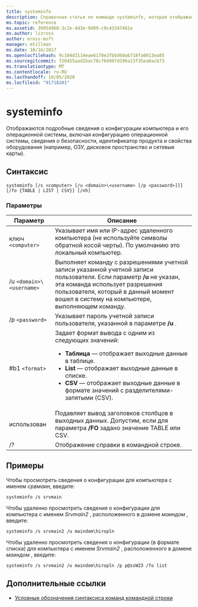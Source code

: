 ```yaml
---
title: systeminfo
description: Справочная статья по команде systeminfo, которая отображает подробные сведения о конфигурации компьютера и его операционной системы, включая конфигурацию операционной системы, сведения о безопасности, идентификатор продукта и свойства оборудования (например, ОЗУ, дисковое пространство и сетевые карты).
ms.topic: reference
ms.assetid: 39954968-3c2e-4d3e-9d89-c9c43347461e
ms.author: lizross
author: eross-msft
manager: mtillman
ms.date: 10/16/2017
ms.openlocfilehash: 9c104d3114eae6170e3fbbd60ab718fa0013ea85
ms.sourcegitcommit: 720455aad2bac78cf64997d196a13f35ea0acb73
ms.translationtype: MT
ms.contentlocale: ru-RU
ms.lasthandoff: 10/05/2020
ms.locfileid: "91718201"
---
```

# <a name="systeminfo"></a>systeminfo

Отображаются подробные сведения о конфигурации компьютера и его операционной системы, включая конфигурацию операционной системы, сведения о безопасности, идентификатор продукта и свойства оборудования (например, ОЗУ, дисковое пространство и сетевые карты).

## <a name="syntax"></a>Синтаксис

```
systeminfo [/s <computer> [/u <domain>\<username> [/p <password>]]] [/fo {TABLE | LIST | CSV}] [/nh]
```

### <a name="parameters"></a>Параметры

| Параметр | Описание |
|--|--|
| ключ `<computer>` | Указывает имя или IP-адрес удаленного компьютера (не используйте символы обратной косой черты). По умолчанию это локальный компьютер. |
| /u `<domain>\<username>` | Выполняет команду с разрешениями учетной записи указанной учетной записи пользователя. Если параметр **/u** не указан, эта команда использует разрешения пользователя, который в данный момент вошел в систему на компьютере, выполняющем команду. |
| /p `<password>` | Указывает пароль учетной записи пользователя, указанной в параметре **/u** . |
| #b1 `<format>` | Задает формат вывода с одним из следующих значений:<ul><li>**Таблица** — отображает выходные данные в таблице.</li><li>**List** — отображает выходные данные в списке.</li><li>**CSV** — отображает выходные данные в формате значений с разделителями-запятыми (CSV).</li></ul> |
| использован | Подавляет вывод заголовков столбцов в выходных данных. Допустим, если для параметра **/FO** задано значение TABLE или CSV. |
| /? | Отображение справки в командной строке. |

## <a name="examples"></a>Примеры

Чтобы просмотреть сведения о конфигурации для компьютера с именем *срвмаин*, введите:

```
systeminfo /s srvmain
```

Чтобы удаленно просмотреть сведения о конфигурации для компьютера с именем *Srvmain2* , расположенного в домене *маиндом* , введите:

```
systeminfo /s srvmain2 /u maindom\hiropln
```

Чтобы удаленно просмотреть сведения о конфигурации (в формате списка) для компьютера с именем *Srvmain2* , расположенного в домене *маиндом* , введите:

```
systeminfo /s srvmain2 /u maindom\hiropln /p p@ssW23 /fo list
```

## <a name="additional-references"></a>Дополнительные ссылки

- [Условные обозначения синтаксиса команд командной строки](command-line-syntax-key.md)
